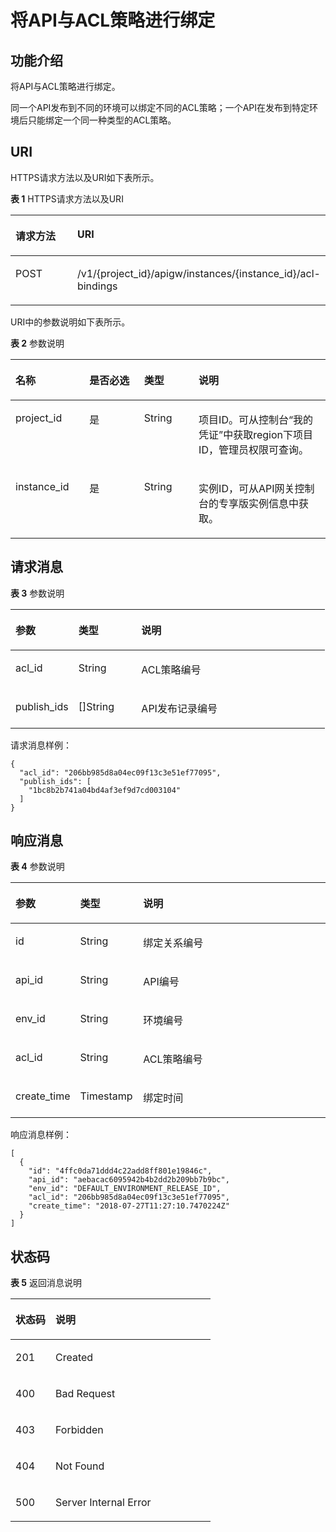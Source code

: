 # 将API与ACL策略进行绑定<a name="ZH-CN_TOPIC_0000001081976203"></a>

## 功能介绍<a name="zh-cn_topic_0225568893_section4185058"></a>

将API与ACL策略进行绑定。

同一个API发布到不同的环境可以绑定不同的ACL策略；一个API在发布到特定环境后只能绑定一个同一种类型的ACL策略。

## URI<a name="zh-cn_topic_0225568893_section37665524"></a>

HTTPS请求方法以及URI如下表所示。

**表 1**  HTTPS请求方法以及URI

<a name="zh-cn_topic_0225568893_table21134163"></a>
<table><thead align="left"><tr id="zh-cn_topic_0225568893_row20005630"><th class="cellrowborder" valign="top" width="34.339999999999996%" id="mcps1.2.3.1.1"><p id="zh-cn_topic_0225568893_p9843325"><a name="zh-cn_topic_0225568893_p9843325"></a><a name="zh-cn_topic_0225568893_p9843325"></a>请求方法</p>
</th>
<th class="cellrowborder" valign="top" width="65.66%" id="mcps1.2.3.1.2"><p id="zh-cn_topic_0225568893_p59111885"><a name="zh-cn_topic_0225568893_p59111885"></a><a name="zh-cn_topic_0225568893_p59111885"></a>URI</p>
</th>
</tr>
</thead>
<tbody><tr id="zh-cn_topic_0225568893_row23333398"><td class="cellrowborder" valign="top" width="34.339999999999996%" headers="mcps1.2.3.1.1 "><p id="zh-cn_topic_0225568893_p10957055"><a name="zh-cn_topic_0225568893_p10957055"></a><a name="zh-cn_topic_0225568893_p10957055"></a>POST</p>
</td>
<td class="cellrowborder" valign="top" width="65.66%" headers="mcps1.2.3.1.2 "><p id="zh-cn_topic_0225568893_p15106224"><a name="zh-cn_topic_0225568893_p15106224"></a><a name="zh-cn_topic_0225568893_p15106224"></a>/v1/{project_id}/apigw/instances/{instance_id}/acl-bindings</p>
</td>
</tr>
</tbody>
</table>

URI中的参数说明如下表所示。

**表 2**  参数说明

<a name="zh-cn_topic_0225568893_table38510415"></a>
<table><thead align="left"><tr id="zh-cn_topic_0225568893_row62423067"><th class="cellrowborder" valign="top" width="23.46765323467653%" id="mcps1.2.5.1.1"><p id="zh-cn_topic_0225568893_p23103637"><a name="zh-cn_topic_0225568893_p23103637"></a><a name="zh-cn_topic_0225568893_p23103637"></a>名称</p>
</th>
<th class="cellrowborder" valign="top" width="17.348265173482652%" id="mcps1.2.5.1.2"><p id="zh-cn_topic_0225568893_p59455291"><a name="zh-cn_topic_0225568893_p59455291"></a><a name="zh-cn_topic_0225568893_p59455291"></a>是否必选</p>
</th>
<th class="cellrowborder" valign="top" width="17.348265173482652%" id="mcps1.2.5.1.3"><p id="zh-cn_topic_0225568893_p51149303"><a name="zh-cn_topic_0225568893_p51149303"></a><a name="zh-cn_topic_0225568893_p51149303"></a>类型</p>
</th>
<th class="cellrowborder" valign="top" width="41.835816418358164%" id="mcps1.2.5.1.4"><p id="zh-cn_topic_0225568893_p49452846"><a name="zh-cn_topic_0225568893_p49452846"></a><a name="zh-cn_topic_0225568893_p49452846"></a>说明</p>
</th>
</tr>
</thead>
<tbody><tr id="zh-cn_topic_0225568893_row46257610"><td class="cellrowborder" valign="top" width="23.46765323467653%" headers="mcps1.2.5.1.1 "><p id="zh-cn_topic_0225568893_p55878963"><a name="zh-cn_topic_0225568893_p55878963"></a><a name="zh-cn_topic_0225568893_p55878963"></a>project_id</p>
</td>
<td class="cellrowborder" valign="top" width="17.348265173482652%" headers="mcps1.2.5.1.2 "><p id="zh-cn_topic_0225568893_p29902160"><a name="zh-cn_topic_0225568893_p29902160"></a><a name="zh-cn_topic_0225568893_p29902160"></a>是</p>
</td>
<td class="cellrowborder" valign="top" width="17.348265173482652%" headers="mcps1.2.5.1.3 "><p id="zh-cn_topic_0225568893_p6155914"><a name="zh-cn_topic_0225568893_p6155914"></a><a name="zh-cn_topic_0225568893_p6155914"></a>String</p>
</td>
<td class="cellrowborder" valign="top" width="41.835816418358164%" headers="mcps1.2.5.1.4 "><p id="zh-cn_topic_0225568893_p28867016"><a name="zh-cn_topic_0225568893_p28867016"></a><a name="zh-cn_topic_0225568893_p28867016"></a>项目ID。可从控制台“我的凭证”中获取region下项目ID，管理员权限可查询。</p>
</td>
</tr>
<tr id="zh-cn_topic_0225568893_row7809161535314"><td class="cellrowborder" valign="top" width="23.46765323467653%" headers="mcps1.2.5.1.1 "><p id="zh-cn_topic_0225568893_p1780913159538"><a name="zh-cn_topic_0225568893_p1780913159538"></a><a name="zh-cn_topic_0225568893_p1780913159538"></a>instance_id</p>
</td>
<td class="cellrowborder" valign="top" width="17.348265173482652%" headers="mcps1.2.5.1.2 "><p id="zh-cn_topic_0225568893_p9809215115310"><a name="zh-cn_topic_0225568893_p9809215115310"></a><a name="zh-cn_topic_0225568893_p9809215115310"></a>是</p>
</td>
<td class="cellrowborder" valign="top" width="17.348265173482652%" headers="mcps1.2.5.1.3 "><p id="zh-cn_topic_0225568893_p1280914152538"><a name="zh-cn_topic_0225568893_p1280914152538"></a><a name="zh-cn_topic_0225568893_p1280914152538"></a>String</p>
</td>
<td class="cellrowborder" valign="top" width="41.835816418358164%" headers="mcps1.2.5.1.4 "><p id="zh-cn_topic_0225568893_p1880914157537"><a name="zh-cn_topic_0225568893_p1880914157537"></a><a name="zh-cn_topic_0225568893_p1880914157537"></a>实例ID，可从API网关控制台的专享版实例信息中获取。</p>
</td>
</tr>
</tbody>
</table>

## 请求消息<a name="zh-cn_topic_0225568893_section3445397"></a>

**表 3**  参数说明

<a name="zh-cn_topic_0225568893_table15644626"></a>
<table><thead align="left"><tr id="zh-cn_topic_0225568893_row37216067"><th class="cellrowborder" valign="top" width="20%" id="mcps1.2.4.1.1"><p id="zh-cn_topic_0225568893_p61711446"><a name="zh-cn_topic_0225568893_p61711446"></a><a name="zh-cn_topic_0225568893_p61711446"></a>参数</p>
</th>
<th class="cellrowborder" valign="top" width="20%" id="mcps1.2.4.1.2"><p id="zh-cn_topic_0225568893_p32571238"><a name="zh-cn_topic_0225568893_p32571238"></a><a name="zh-cn_topic_0225568893_p32571238"></a>类型</p>
</th>
<th class="cellrowborder" valign="top" width="60%" id="mcps1.2.4.1.3"><p id="zh-cn_topic_0225568893_p21024602"><a name="zh-cn_topic_0225568893_p21024602"></a><a name="zh-cn_topic_0225568893_p21024602"></a>说明</p>
</th>
</tr>
</thead>
<tbody><tr id="zh-cn_topic_0225568893_row25271195"><td class="cellrowborder" valign="top" width="20%" headers="mcps1.2.4.1.1 "><p id="zh-cn_topic_0225568893_p33700880"><a name="zh-cn_topic_0225568893_p33700880"></a><a name="zh-cn_topic_0225568893_p33700880"></a>acl_id</p>
</td>
<td class="cellrowborder" valign="top" width="20%" headers="mcps1.2.4.1.2 "><p id="zh-cn_topic_0225568893_p45416737"><a name="zh-cn_topic_0225568893_p45416737"></a><a name="zh-cn_topic_0225568893_p45416737"></a>String</p>
</td>
<td class="cellrowborder" valign="top" width="60%" headers="mcps1.2.4.1.3 "><p id="zh-cn_topic_0225568893_p54877112"><a name="zh-cn_topic_0225568893_p54877112"></a><a name="zh-cn_topic_0225568893_p54877112"></a>ACL策略编号</p>
</td>
</tr>
<tr id="zh-cn_topic_0225568893_row24131960"><td class="cellrowborder" valign="top" width="20%" headers="mcps1.2.4.1.1 "><p id="zh-cn_topic_0225568893_p8531728"><a name="zh-cn_topic_0225568893_p8531728"></a><a name="zh-cn_topic_0225568893_p8531728"></a>publish_ids</p>
</td>
<td class="cellrowborder" valign="top" width="20%" headers="mcps1.2.4.1.2 "><p id="zh-cn_topic_0225568893_p19981344"><a name="zh-cn_topic_0225568893_p19981344"></a><a name="zh-cn_topic_0225568893_p19981344"></a>[]String</p>
</td>
<td class="cellrowborder" valign="top" width="60%" headers="mcps1.2.4.1.3 "><p id="zh-cn_topic_0225568893_p38451245151916"><a name="zh-cn_topic_0225568893_p38451245151916"></a><a name="zh-cn_topic_0225568893_p38451245151916"></a>API发布记录编号</p>
</td>
</tr>
</tbody>
</table>

请求消息样例：

```
{
  "acl_id": "206bb985d8a04ec09f13c3e51ef77095",
  "publish_ids": [
    "1bc8b2b741a04bd4af3ef9d7cd003104"
  ]
}
```

## 响应消息<a name="zh-cn_topic_0225568893_section10641712"></a>

**表 4**  参数说明

<a name="zh-cn_topic_0225568893_table34900477"></a>
<table><thead align="left"><tr id="zh-cn_topic_0225568893_row37249813"><th class="cellrowborder" valign="top" width="20%" id="mcps1.2.4.1.1"><p id="zh-cn_topic_0225568893_p64444853"><a name="zh-cn_topic_0225568893_p64444853"></a><a name="zh-cn_topic_0225568893_p64444853"></a>参数</p>
</th>
<th class="cellrowborder" valign="top" width="20%" id="mcps1.2.4.1.2"><p id="zh-cn_topic_0225568893_p52650614"><a name="zh-cn_topic_0225568893_p52650614"></a><a name="zh-cn_topic_0225568893_p52650614"></a>类型</p>
</th>
<th class="cellrowborder" valign="top" width="60%" id="mcps1.2.4.1.3"><p id="zh-cn_topic_0225568893_p36841343"><a name="zh-cn_topic_0225568893_p36841343"></a><a name="zh-cn_topic_0225568893_p36841343"></a>说明</p>
</th>
</tr>
</thead>
<tbody><tr id="zh-cn_topic_0225568893_row31358841"><td class="cellrowborder" valign="top" width="20%" headers="mcps1.2.4.1.1 "><p id="zh-cn_topic_0225568893_p57038220"><a name="zh-cn_topic_0225568893_p57038220"></a><a name="zh-cn_topic_0225568893_p57038220"></a>id</p>
</td>
<td class="cellrowborder" valign="top" width="20%" headers="mcps1.2.4.1.2 "><p id="zh-cn_topic_0225568893_p56693087"><a name="zh-cn_topic_0225568893_p56693087"></a><a name="zh-cn_topic_0225568893_p56693087"></a>String</p>
</td>
<td class="cellrowborder" valign="top" width="60%" headers="mcps1.2.4.1.3 "><p id="zh-cn_topic_0225568893_p28737306"><a name="zh-cn_topic_0225568893_p28737306"></a><a name="zh-cn_topic_0225568893_p28737306"></a>绑定关系编号</p>
</td>
</tr>
<tr id="zh-cn_topic_0225568893_row57309166"><td class="cellrowborder" valign="top" width="20%" headers="mcps1.2.4.1.1 "><p id="zh-cn_topic_0225568893_p11530906"><a name="zh-cn_topic_0225568893_p11530906"></a><a name="zh-cn_topic_0225568893_p11530906"></a>api_id</p>
</td>
<td class="cellrowborder" valign="top" width="20%" headers="mcps1.2.4.1.2 "><p id="zh-cn_topic_0225568893_p61588161"><a name="zh-cn_topic_0225568893_p61588161"></a><a name="zh-cn_topic_0225568893_p61588161"></a>String</p>
</td>
<td class="cellrowborder" valign="top" width="60%" headers="mcps1.2.4.1.3 "><p id="zh-cn_topic_0225568893_p22585165"><a name="zh-cn_topic_0225568893_p22585165"></a><a name="zh-cn_topic_0225568893_p22585165"></a>API编号</p>
</td>
</tr>
<tr id="zh-cn_topic_0225568893_row1939901"><td class="cellrowborder" valign="top" width="20%" headers="mcps1.2.4.1.1 "><p id="zh-cn_topic_0225568893_p22914267"><a name="zh-cn_topic_0225568893_p22914267"></a><a name="zh-cn_topic_0225568893_p22914267"></a>env_id</p>
</td>
<td class="cellrowborder" valign="top" width="20%" headers="mcps1.2.4.1.2 "><p id="zh-cn_topic_0225568893_p44116305"><a name="zh-cn_topic_0225568893_p44116305"></a><a name="zh-cn_topic_0225568893_p44116305"></a>String</p>
</td>
<td class="cellrowborder" valign="top" width="60%" headers="mcps1.2.4.1.3 "><p id="zh-cn_topic_0225568893_p16650952"><a name="zh-cn_topic_0225568893_p16650952"></a><a name="zh-cn_topic_0225568893_p16650952"></a>环境编号</p>
</td>
</tr>
<tr id="zh-cn_topic_0225568893_row15640843"><td class="cellrowborder" valign="top" width="20%" headers="mcps1.2.4.1.1 "><p id="zh-cn_topic_0225568893_p58948774"><a name="zh-cn_topic_0225568893_p58948774"></a><a name="zh-cn_topic_0225568893_p58948774"></a>acl_id</p>
</td>
<td class="cellrowborder" valign="top" width="20%" headers="mcps1.2.4.1.2 "><p id="zh-cn_topic_0225568893_p10121365"><a name="zh-cn_topic_0225568893_p10121365"></a><a name="zh-cn_topic_0225568893_p10121365"></a>String</p>
</td>
<td class="cellrowborder" valign="top" width="60%" headers="mcps1.2.4.1.3 "><p id="zh-cn_topic_0225568893_p14524225"><a name="zh-cn_topic_0225568893_p14524225"></a><a name="zh-cn_topic_0225568893_p14524225"></a>ACL策略编号</p>
</td>
</tr>
<tr id="zh-cn_topic_0225568893_row63609161"><td class="cellrowborder" valign="top" width="20%" headers="mcps1.2.4.1.1 "><p id="zh-cn_topic_0225568893_p52068378"><a name="zh-cn_topic_0225568893_p52068378"></a><a name="zh-cn_topic_0225568893_p52068378"></a>create_time</p>
</td>
<td class="cellrowborder" valign="top" width="20%" headers="mcps1.2.4.1.2 "><p id="zh-cn_topic_0225568893_p56789084"><a name="zh-cn_topic_0225568893_p56789084"></a><a name="zh-cn_topic_0225568893_p56789084"></a>Timestamp</p>
</td>
<td class="cellrowborder" valign="top" width="60%" headers="mcps1.2.4.1.3 "><p id="zh-cn_topic_0225568893_p36513078"><a name="zh-cn_topic_0225568893_p36513078"></a><a name="zh-cn_topic_0225568893_p36513078"></a>绑定时间</p>
</td>
</tr>
</tbody>
</table>

响应消息样例：

```
[
  {
    "id": "4ffc0da71ddd4c22add8ff801e19846c",
    "api_id": "aebacac6095942b4b2dd2b209bb7b9bc",
    "env_id": "DEFAULT_ENVIRONMENT_RELEASE_ID",
    "acl_id": "206bb985d8a04ec09f13c3e51ef77095",
    "create_time": "2018-07-27T11:27:10.7470224Z"
  }
]
```

## 状态码<a name="zh-cn_topic_0225568893_section31008574"></a>

**表 5**  返回消息说明

<a name="zh-cn_topic_0225568893_table63806506"></a>
<table><thead align="left"><tr id="zh-cn_topic_0225568893_row17466566"><th class="cellrowborder" valign="top" width="20%" id="mcps1.2.3.1.1"><p id="zh-cn_topic_0225568893_p5505760"><a name="zh-cn_topic_0225568893_p5505760"></a><a name="zh-cn_topic_0225568893_p5505760"></a>状态码</p>
</th>
<th class="cellrowborder" valign="top" width="80%" id="mcps1.2.3.1.2"><p id="zh-cn_topic_0225568893_p43313406"><a name="zh-cn_topic_0225568893_p43313406"></a><a name="zh-cn_topic_0225568893_p43313406"></a>说明</p>
</th>
</tr>
</thead>
<tbody><tr id="zh-cn_topic_0225568893_row18725001"><td class="cellrowborder" valign="top" width="20%" headers="mcps1.2.3.1.1 "><p id="zh-cn_topic_0225568893_p40330088"><a name="zh-cn_topic_0225568893_p40330088"></a><a name="zh-cn_topic_0225568893_p40330088"></a>201</p>
</td>
<td class="cellrowborder" valign="top" width="80%" headers="mcps1.2.3.1.2 "><p id="zh-cn_topic_0225568893_p73578115452"><a name="zh-cn_topic_0225568893_p73578115452"></a><a name="zh-cn_topic_0225568893_p73578115452"></a>Created</p>
</td>
</tr>
<tr id="zh-cn_topic_0225568893_row6951972"><td class="cellrowborder" valign="top" width="20%" headers="mcps1.2.3.1.1 "><p id="zh-cn_topic_0225568893_p26238821"><a name="zh-cn_topic_0225568893_p26238821"></a><a name="zh-cn_topic_0225568893_p26238821"></a>400</p>
</td>
<td class="cellrowborder" valign="top" width="80%" headers="mcps1.2.3.1.2 "><p id="zh-cn_topic_0225568893_p44969751"><a name="zh-cn_topic_0225568893_p44969751"></a><a name="zh-cn_topic_0225568893_p44969751"></a>Bad Request</p>
</td>
</tr>
<tr id="zh-cn_topic_0225568893_row2074577"><td class="cellrowborder" valign="top" width="20%" headers="mcps1.2.3.1.1 "><p id="zh-cn_topic_0225568893_p33823087"><a name="zh-cn_topic_0225568893_p33823087"></a><a name="zh-cn_topic_0225568893_p33823087"></a>403</p>
</td>
<td class="cellrowborder" valign="top" width="80%" headers="mcps1.2.3.1.2 "><p id="zh-cn_topic_0225568893_p55315537"><a name="zh-cn_topic_0225568893_p55315537"></a><a name="zh-cn_topic_0225568893_p55315537"></a>Forbidden</p>
</td>
</tr>
<tr id="zh-cn_topic_0225568893_row28077792"><td class="cellrowborder" valign="top" width="20%" headers="mcps1.2.3.1.1 "><p id="zh-cn_topic_0225568893_p59708643"><a name="zh-cn_topic_0225568893_p59708643"></a><a name="zh-cn_topic_0225568893_p59708643"></a>404</p>
</td>
<td class="cellrowborder" valign="top" width="80%" headers="mcps1.2.3.1.2 "><p id="zh-cn_topic_0225568893_p4561952"><a name="zh-cn_topic_0225568893_p4561952"></a><a name="zh-cn_topic_0225568893_p4561952"></a>Not Found</p>
</td>
</tr>
<tr id="zh-cn_topic_0225568893_row41057571"><td class="cellrowborder" valign="top" width="20%" headers="mcps1.2.3.1.1 "><p id="zh-cn_topic_0225568893_p37328935"><a name="zh-cn_topic_0225568893_p37328935"></a><a name="zh-cn_topic_0225568893_p37328935"></a>500</p>
</td>
<td class="cellrowborder" valign="top" width="80%" headers="mcps1.2.3.1.2 "><p id="zh-cn_topic_0225568893_p6744143"><a name="zh-cn_topic_0225568893_p6744143"></a><a name="zh-cn_topic_0225568893_p6744143"></a>Server Internal Error</p>
</td>
</tr>
</tbody>
</table>

